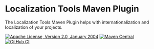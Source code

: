 # Localization Tools Maven Plugin

The Localization Tools Maven Plugin helps with internationalization and localization of your projects.

[![Apache License, Version 2.0, January 2004](https://img.shields.io/github/license/mojohaus/mrm.svg?label=License)](http://www.apache.org/licenses/)
[![Maven Central](https://img.shields.io/maven-central/v/org.codehaus.mojo/l10n-maven-plugin.svg?label=Maven%20Central)](https://search.maven.org/artifact/org.codehaus.mojo/l10n-maven-plugin)
[![GitHub CI](https://github.com/mojohaus/l10n-maven-plugin/actions/workflows/maven.yml/badge.svg)](https://github.com/mojohaus/l10n-maven-plugin/actions/workflows/maven.yml)

